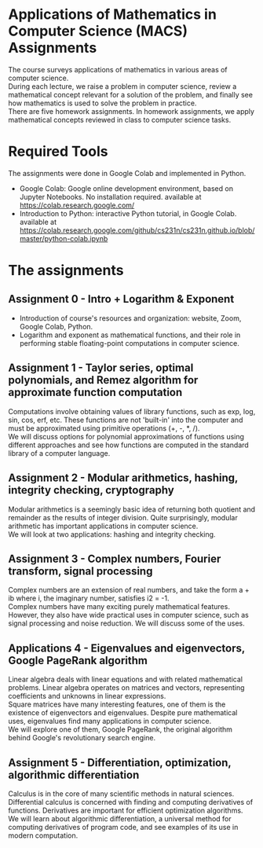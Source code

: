 # Applications of Mathematics in Computer Science (MACS) Assignments
The course surveys applications of mathematics in various areas of computer science.   
During each lecture, we raise a problem in computer science, review a mathematical concept relevant for a solution of the problem, and finally see how mathematics is used to solve the problem in practice.   
There are five homework assignments. In homework assignments, we apply mathematical concepts reviewed in class to computer science tasks.

# Required Tools
The assignments were done in Google Colab and implemented in Python.  
* Google Colab: Google online development environment, based on Jupyter Notebooks. No installation required. available at https://colab.research.google.com/
* Introduction to Python: interactive Python tutorial, in Google Colab. available at https://colab.research.google.com/github/cs231n/cs231n.github.io/blob/master/python-colab.ipynb


# The assignments
## Assignment 0 - Intro + Logarithm & Exponent
* Introduction of course's resources and organization: website, Zoom, Google Colab, Python.  
* Logarithm and exponent as mathematical functions, and their role in performing stable floating-point computations in computer science.

## Assignment 1 - Taylor series, optimal polynomials, and Remez algorithm for approximate function computation
Computations involve obtaining values of library functions, such as exp, log, sin, cos, erf, etc. These functions are not 'built-in' into the computer and must be approximated using primitive operations (+, -, *, /).  
We will discuss options for polynomial approximations of functions using different approaches and see how functions are computed in the standard library of a computer language.

## Assignment 2 - Modular arithmetics, hashing, integrity checking, cryptography
Modular arithmetics is a seemingly basic idea of returning both quotient and remainder as the results of integer division. Quite surprisingly, modular arithmetic has important applications in computer science.  
We will look at two applications: hashing and integrity checking.

## Assignment 3 - Complex numbers, Fourier transform, signal processing
Complex numbers are an extension of real numbers, and take the form a + ib where i, the imaginary number, satisfies i2 = -1.  
Complex numbers have many exciting purely mathematical features. However, they also have wide practical uses in computer science, such as signal processing and noise reduction. We will discuss some of the uses.

## Applications 4 - Eigenvalues and eigenvectors, Google PageRank algorithm
Linear algebra deals with linear equations and with related mathematical problems. Linear algebra operates on matrices and vectors, representing coefficients and unknowns in linear expressions.  
Square matrices have many interesting features, one of them is the existence of eigenvectors and eigenvalues. Despite pure mathematical uses, eigenvalues find many applications in computer science.  
We will explore one of them, Google PageRank, the original algorithm behind Google's revolutionary search engine.  

## Assignment 5 - Differentiation, optimization, algorithmic differentiation
Calculus is in the core of many scientific methods in natural sciences. Differential calculus is concerned with finding and computing derivatives of functions. Derivatives are important for efficient optimization algorithms.  
We will learn about algorithmic differentiation, a universal method for computing derivatives of program code, and see examples of its use in modern computation.

